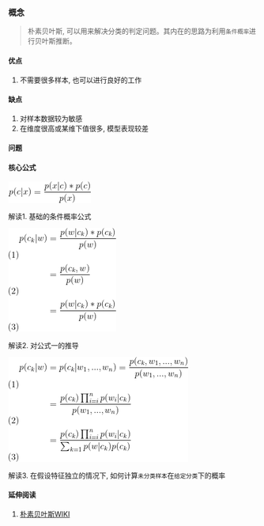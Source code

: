 ### 概念

> 朴素贝叶斯, 可以用来解决分类的判定问题。其内在的思路为利用`条件概率`进行贝叶斯推断。


#### 优点
1. 不需要很多样本, 也可以进行良好的工作

#### 缺点
1. 对样本数据较为敏感
2. 在维度很高或某维下值很多, 模型表现较差


#### 问题


#### 核心公式
![](f1.gif)

解读1. 基础的条件概率公式

![](f2.gif)

解读2. 对公式一的推导

![](f3.gif)

解读3. 在假设特征独立的情况下, 如何计算`未分类样本`在`给定分类`下的概率



#### 延伸阅读

1.  [朴素贝叶斯WIKI](https://en.wikipedia.org/wiki/Naive_Bayes_classifier)